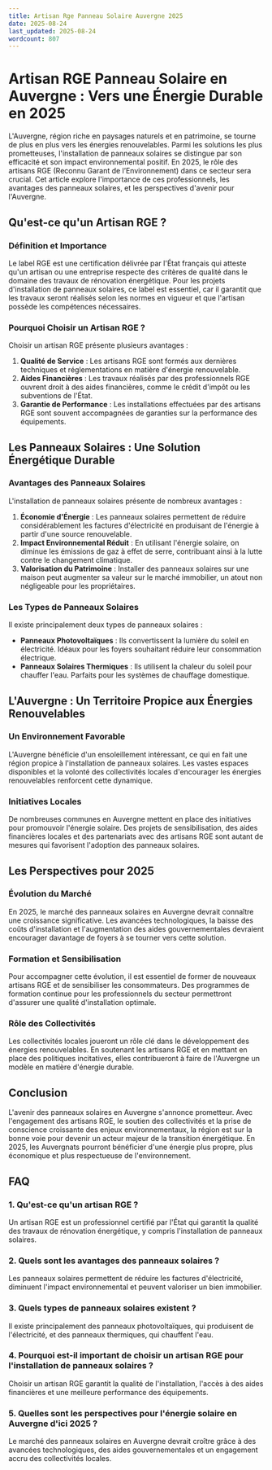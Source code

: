 ```yaml
---
title: Artisan Rge Panneau Solaire Auvergne 2025
date: 2025-08-24
last_updated: 2025-08-24
wordcount: 807
---
```


# Artisan RGE Panneau Solaire en Auvergne : Vers une Énergie Durable en 2025

L'Auvergne, région riche en paysages naturels et en patrimoine, se tourne de plus en plus vers les énergies renouvelables. Parmi les solutions les plus prometteuses, l'installation de panneaux solaires se distingue par son efficacité et son impact environnemental positif. En 2025, le rôle des artisans RGE (Reconnu Garant de l’Environnement) dans ce secteur sera crucial. Cet article explore l'importance de ces professionnels, les avantages des panneaux solaires, et les perspectives d'avenir pour l'Auvergne.

## Qu'est-ce qu'un Artisan RGE ?

### Définition et Importance

Le label RGE est une certification délivrée par l'État français qui atteste qu'un artisan ou une entreprise respecte des critères de qualité dans le domaine des travaux de rénovation énergétique. Pour les projets d'installation de panneaux solaires, ce label est essentiel, car il garantit que les travaux seront réalisés selon les normes en vigueur et que l'artisan possède les compétences nécessaires.

### Pourquoi Choisir un Artisan RGE ?

Choisir un artisan RGE présente plusieurs avantages :

1. **Qualité de Service** : Les artisans RGE sont formés aux dernières techniques et réglementations en matière d'énergie renouvelable.
2. **Aides Financières** : Les travaux réalisés par des professionnels RGE ouvrent droit à des aides financières, comme le crédit d'impôt ou les subventions de l'État.
3. **Garantie de Performance** : Les installations effectuées par des artisans RGE sont souvent accompagnées de garanties sur la performance des équipements.

## Les Panneaux Solaires : Une Solution Énergétique Durable

### Avantages des Panneaux Solaires

L'installation de panneaux solaires présente de nombreux avantages :

1. **Économie d'Énergie** : Les panneaux solaires permettent de réduire considérablement les factures d'électricité en produisant de l'énergie à partir d'une source renouvelable.
2. **Impact Environnemental Réduit** : En utilisant l'énergie solaire, on diminue les émissions de gaz à effet de serre, contribuant ainsi à la lutte contre le changement climatique.
3. **Valorisation du Patrimoine** : Installer des panneaux solaires sur une maison peut augmenter sa valeur sur le marché immobilier, un atout non négligeable pour les propriétaires.

### Les Types de Panneaux Solaires

Il existe principalement deux types de panneaux solaires :

- **Panneaux Photovoltaïques** : Ils convertissent la lumière du soleil en électricité. Idéaux pour les foyers souhaitant réduire leur consommation électrique.
- **Panneaux Solaires Thermiques** : Ils utilisent la chaleur du soleil pour chauffer l'eau. Parfaits pour les systèmes de chauffage domestique.

## L'Auvergne : Un Territoire Propice aux Énergies Renouvelables

### Un Environnement Favorable

L'Auvergne bénéficie d'un ensoleillement intéressant, ce qui en fait une région propice à l'installation de panneaux solaires. Les vastes espaces disponibles et la volonté des collectivités locales d'encourager les énergies renouvelables renforcent cette dynamique.

### Initiatives Locales

De nombreuses communes en Auvergne mettent en place des initiatives pour promouvoir l'énergie solaire. Des projets de sensibilisation, des aides financières locales et des partenariats avec des artisans RGE sont autant de mesures qui favorisent l'adoption des panneaux solaires.

## Les Perspectives pour 2025

### Évolution du Marché

En 2025, le marché des panneaux solaires en Auvergne devrait connaître une croissance significative. Les avancées technologiques, la baisse des coûts d'installation et l'augmentation des aides gouvernementales devraient encourager davantage de foyers à se tourner vers cette solution.

### Formation et Sensibilisation

Pour accompagner cette évolution, il est essentiel de former de nouveaux artisans RGE et de sensibiliser les consommateurs. Des programmes de formation continue pour les professionnels du secteur permettront d'assurer une qualité d'installation optimale.

### Rôle des Collectivités

Les collectivités locales joueront un rôle clé dans le développement des énergies renouvelables. En soutenant les artisans RGE et en mettant en place des politiques incitatives, elles contribueront à faire de l'Auvergne un modèle en matière d'énergie durable.

## Conclusion

L'avenir des panneaux solaires en Auvergne s'annonce prometteur. Avec l'engagement des artisans RGE, le soutien des collectivités et la prise de conscience croissante des enjeux environnementaux, la région est sur la bonne voie pour devenir un acteur majeur de la transition énergétique. En 2025, les Auvergnats pourront bénéficier d'une énergie plus propre, plus économique et plus respectueuse de l'environnement.

## FAQ

### 1. Qu'est-ce qu'un artisan RGE ?

Un artisan RGE est un professionnel certifié par l'État qui garantit la qualité des travaux de rénovation énergétique, y compris l'installation de panneaux solaires.

### 2. Quels sont les avantages des panneaux solaires ?

Les panneaux solaires permettent de réduire les factures d'électricité, diminuent l'impact environnemental et peuvent valoriser un bien immobilier.

### 3. Quels types de panneaux solaires existent ?

Il existe principalement des panneaux photovoltaïques, qui produisent de l'électricité, et des panneaux thermiques, qui chauffent l'eau.

### 4. Pourquoi est-il important de choisir un artisan RGE pour l'installation de panneaux solaires ?

Choisir un artisan RGE garantit la qualité de l'installation, l'accès à des aides financières et une meilleure performance des équipements.

### 5. Quelles sont les perspectives pour l'énergie solaire en Auvergne d'ici 2025 ?

Le marché des panneaux solaires en Auvergne devrait croître grâce à des avancées technologiques, des aides gouvernementales et un engagement accru des collectivités locales.